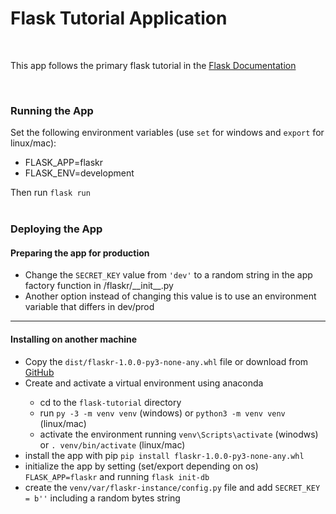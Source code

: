 <h1>Flask Tutorial Application</h1>
<br>
<p>This app follows the primary flask tutorial in the <a href="https://flask.palletsprojects.com/en/1.1.x/">Flask Documentation</a></p>
<br>
<h3>Running the App</h3>
<div>Set the following environment variables (use <code>set</code> for windows and <code>export</code> for linux/mac):
<ul>
    <li>FLASK_APP=flaskr</li>
    <li>FLASK_ENV=development</li>
</ul>
    <div>Then run <code>flask run</code></div>
</div>
<br>
<h3>Deploying the App</h3>
<h4>Preparing the app for production</h4>
<ul>
    <li>Change the <code>SECRET_KEY</code> value from <code>'dev'</code> to a random string in the app factory function in /flaskr/__init__.py</li>
    <li>Another option instead of changing this value is to use an environment variable that differs in dev/prod</li>
</ul>
<hr>
<h4>Installing on another machine</h4>
<ul>
    <li>Copy the <code>dist/flaskr-1.0.0-py3-none-any.whl</code> file or download from <a href="https://github.com/chuktuk">GitHub</a></li>
    <li>Create and activate a virtual environment using anaconda</li>
    <ul>
        <li>cd to the <code>flask-tutorial</code> directory</li>
        <li>run <code>py -3 -m venv venv</code> (windows) or <code>python3 -m venv venv</code> (linux/mac)</li>
        <li>activate the environment running <code>venv\Scripts\activate</code> (winodws) or <code>. venv/bin/activate</code> (linux/mac)</li>
    </ul>
    <li>install the app with pip <code>pip install flaskr-1.0.0-py3-none-any.whl</code></li>
    <li>initialize the app by setting (set/export depending on os) <code>FLASK_APP=flaskr</code> and running <code>flask init-db</code></li>
    <li>create the <code>venv/var/flaskr-instance/config.py</code> file and add <code>SECRET_KEY = b''</code> including a random bytes string</li>
</ul>